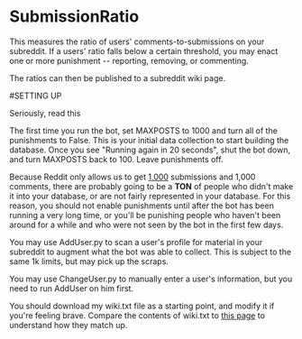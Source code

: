 SubmissionRatio
===

This measures the ratio of users' comments-to-submissions on your subreddit. If a users' ratio falls below a certain threshold, you may enact one or more punishment -- reporting, removing, or commenting.

The ratios can then be published to a subreddit wiki page.

#SETTING UP

Seriously, read this

The first time you run the bot, set MAXPOSTS to 1000 and turn all of the punishments to False. This is your initial data collection to start building the database. Once you see "Running again in 20 seconds", shut the bot down, and turn MAXPOSTS back to 100. Leave punishments off.

Because Reddit only allows us to get [1,000](http://www.reddit.com/r/redditdev/comments/2ffide/listing_old_comments/ck8qlme) submissions and 1,000 comments, there are probably going to be a **TON** of people who didn't make it into your database, or are not fairly represented in your database. For this reason, you should not enable punishments until after the bot has been running a very long time, or you'll be punishing people who haven't been around for a while and who were not seen by the bot in the first few days.

You may use AddUser.py to scan a user's profile for material in your subreddit to augment what the bot was able to collect. This is subject to the same 1k limits, but may pick up the scraps.

You may use ChangeUser.py to manually enter a user's information, but you need to run AddUser on him first.

You should download my wiki.txt file as a starting point, and modify it if you're feeling brave. Compare the contents of wiki.txt to [this page](http://www.reddit.com/r/GoldTesting/wiki/heyo) to understand how they match up.